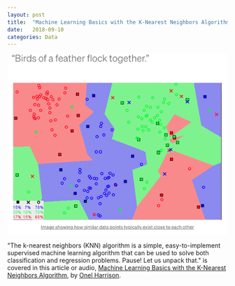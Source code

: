 ```yaml
---
layout: post
title:  "Machine Learning Basics with the K-Nearest Neighbors Algorithm"
date:   2018-09-10
categories: Data 
---
```


![mlbasicsknn.png](/assets/images/mlbasicsknn.png)

"The k-nearest neighbors (KNN) algorithm is a simple, easy-to-implement supervised machine learning algorithm that can be used to solve both classification and regression problems. Pause! Let us unpack that." is covered in this article or audio, [Machine Learning Basics with the K-Nearest Neighbors Algorithm][KNN], by [Onel Harrison](https://onelharrison.medium.com/).

[KNN]: https://towardsdatascience.com/machine-learning-basics-with-the-k-nearest-neighbors-algorithm-6a6e71d01761
